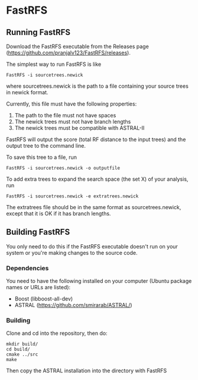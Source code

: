 # FastRFS

## Running FastRFS 

Download the FastRFS executable from the Releases page (https://github.com/pranjalv123/FastRFS/releases). 

The simplest way to run FastRFS is like

    FastRFS -i sourcetrees.newick
    
where sourcetrees.newick is the path to a file containing your source trees in newick format.

Currently, this file must have the following properties:

 1. The path to the file must not have spaces
 2. The newick trees must not have branch lengths
 3. The newick trees must be compatible with ASTRAL-II

FastRFS will output the score (total RF distance to the input trees) and the output tree to the command line.

To save this tree to a file, run

    FastRFS -i sourcetrees.newick -o outputfile

To add extra trees to expand the search space (the set X) of your analysis, run
    
    FastRFS -i sourcetrees.newick -e extratrees.newick
    
The extratrees file should be in the same format as sourcetrees.newick, except that it is OK if it has branch lengths.


## Building FastRFS

You only need to do this if the FastRFS executable doesn't run on your system 
or you're making changes to the source code.

### Dependencies

You need to have the following installed on your computer (Ubuntu
package names or URLs are listed):

 - Boost (libboost-all-dev)
 - ASTRAL (https://github.com/smirarab/ASTRAL/)
 
### Building

Clone and cd into the repository, then do:

```
mkdir build/
cd build/
cmake ../src
make
```
Then copy the ASTRAL installation into the directory with FastRFS
